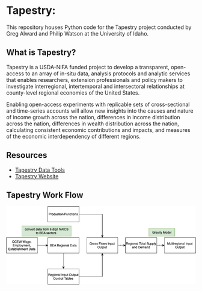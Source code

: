 # Tapestry:

This repository houses Python code for the Tapestry project conducted by Greg Alward and Philip Watson at the University of Idaho.

## What is Tapestry?

Tapestry is a USDA-NIFA funded project to develop a transparent, open-access to an array of in-situ data, analysis protocols and analytic services that enables researchers, extension professionals and policy makers to investigate interregional, intertemporal and intersectoral relationships at county-level regional economies of the United States.

Enabling open-access experiments with replicable sets of cross-sectional and time-series accounts will allow new insights into the causes and nature of income growth across the nation, differences in income distribution across the nation, differences in wealth distribution across the nation, calculating consistent economic contributions and impacts, and measures of the economic interdependency of different regions.

## Resources

- [Tapestry Data Tools](https://tapestry.nkn.uidaho.edu)
- [Tapestry Website](https://www.uidaho.edu/cals/tapestry)

## Tapestry Work Flow

![diagram](./resources/TapestryDiagram.drawio.png)
